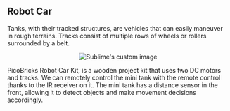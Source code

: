 ## Robot Car
Tanks, with their tracked structures, are vehicles that can easily maneuver in rough terrains. Tracks consist of multiple rows of wheels or rollers surrounded by a belt.

<p align="center">
  <img src="https://github.com/Robotistan/PicoBricks/assets/112697142/d57dea60-e68b-409a-ac8a-f24d7f2415f9" alt="Sublime's custom image"/>
</p>

PicoBricks Robot Car Kit, is a wooden project kit that uses two DC motors and tracks. We can remotely control the mini tank with the remote control thanks to the IR receiver on it. The mini tank has a distance sensor in the front, allowing it to detect objects and make movement decisions accordingly.



